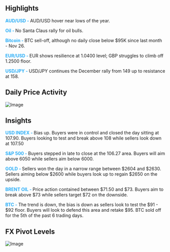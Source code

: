 
<h2>Highlights</h2>
<strong style="color: #2caef7;">AUD/USD - </strong> AUD/USD hover near lows of the year.

<strong style="color: #2caef7;">Oil - </strong> No Santa Claus rally for oil bulls.

<strong style="color: #2caef7;">Bitcoin - </strong> BTC sell-off, although no daily close below $95K since last month - Nov 26.

<strong style="color: #2caef7;">EUR/USD - </strong> EUR shows resilience at 1.0400 level; GBP struggles to climb off 1.2500 floor.

<strong style="color: #2caef7;">USD/JPY - </strong> USD/JPY continues the December rally from 149 up to resistance at 158.



<h2>Daily Price Activity</h2>
<img src="https://markleighedu.github.io/img/26-Dec-2024/price.jpg" alt="Image"/>

<h2>Insights</h2>
<strong style="color: #2caef7;">USD INDEX - </strong> Bias up. Buyers were in control and closed the day sitting at 107.90. Buyers looking to test and break above 108 while sellers look down at 107.50

<strong style="color: #2caef7;">S&P 500 - </strong> Buyers stepped in late to close at the 106.27 area. Buyers will aim above 6050 while sellers aim below 6000.

<strong style="color: #2caef7;">GOLD - </strong> Sellers won the day in a narrow range between $2604 and $2630. Sellers aiming below $2600 while buyers look up to regain $2650 on the upside.

<strong style="color: #2caef7;">BRENT OIL - </strong> Price action contained between $71.50 and $73. Buyers aim to break above $73 while sellers target $72 on the downside.

<strong style="color: #2caef7;">BTC - </strong> The trend is down, the bias is down as sellers look to test the $91 - $92 floor. Buyers will look to defend this area and retake $95. BTC sold off for the 5th of the past 6 trading days.



<h2>FX Pivot Levels</h2>
<img src="https://markleighedu.github.io/img/26-Dec-2024/prvot.jpg" alt="Image"/>